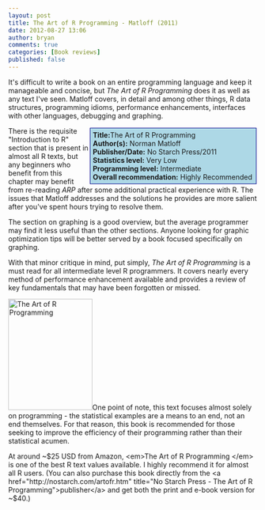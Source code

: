 ```yaml
---
layout: post
title: The Art of R Programming - Matloff (2011)
date: 2012-08-27 13:06
author: bryan
comments: true
categories: [Book reviews]
published: false
---
```

It's difficult to write a book on an entire programming language and keep it manageable and concise, but <em>The Art of R Programming</em> does it as well as any text I've seen. Matloff covers, in detail and among other things, R data structures, programming idioms, performance enhancements, interfaces with other languages, debugging and graphing.

<div style="float:right; background-color: lightblue; border: 1px solid darkblue; padding:5px; margin: 2px; width: 325px;"><strong>Title:</strong>The Art of R Programming<br /><strong>Author(s):</strong> Norman Matloff<br /><strong>Publisher/Date:</strong> No Starch Press/2011<br /><strong>Statistics level:</strong> Very Low <br /><strong>Programming level:</strong> Intermediate <br /><strong>Overall recommendation:</strong>  Highly Recommended</div>
 
There is the requisite "Introduction to R" section that is present in almost all R texts, but any beginners who benefit from this chapter may benefit from re-reading <em>ARP</em> after some additional practical experience with R. The issues that Matloff addresses and the solutions he provides are more salient after you've spent hours trying to resolve them.

The section on graphing is a good overview, but the average programmer may find it less useful than the other sections. Anyone looking for graphic optimization tips will be better served by a book focused specifically on graphing. 

With that minor critique in mind, put simply, <em>The Art of R Programming</em> is a must read for all intermediate level R programmers. It covers nearly every method of performance enhancement available and provides a review of key fundamentals that may have been forgotten or missed.

<a href="http://www.programmingr.com/wp-content/uploads/2012/08/ARP1.png"><img src="http://www.programmingr.com/wp-content/uploads/2012/08/ARP1.png" alt="The Art of R Programming" title="Art of R Programming" width="170" height="225" class="alignright size-full wp-image-554" /></a>One point of note, this text focuses almost solely on programming - the statistical examples are a means to an end, not an end themselves. For that reason, this book is recommended for those seeking to improve the efficiency of their programming rather than their statistical acumen. 

At around ~$25 USD from Amazon, <em>The Art of R Programming </em> is one of the best R text values available. I highly recommend it for almost all R users. (You can also purchase this book directly from the <a href="http://nostarch.com/artofr.htm" title="No Starch Press - The Art of R Programming">publisher</a> and get both the print and e-book version for ~$40.) 
